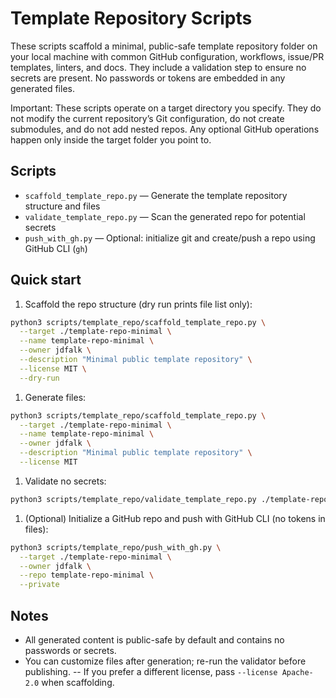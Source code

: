 <!-- file: scripts/template_repo/README.md -->
<!-- version: 1.1.0 -->
<!-- guid: 9a1b8d2e-4c57-4c3e-bb5f-7a3e12e6b4a1 -->

# Template Repository Scripts

These scripts scaffold a minimal, public-safe template repository folder on your local machine with
common GitHub configuration, workflows, issue/PR templates, linters, and docs. They include a
validation step to ensure no secrets are present. No passwords or tokens are embedded in any
generated files.

Important: These scripts operate on a target directory you specify. They do not modify the current
repository’s Git configuration, do not create submodules, and do not add nested repos. Any optional
GitHub operations happen only inside the target folder you point to.

## Scripts

- `scaffold_template_repo.py` — Generate the template repository structure and files
- `validate_template_repo.py` — Scan the generated repo for potential secrets
- `push_with_gh.py` — Optional: initialize git and create/push a repo using GitHub CLI (`gh`)

## Quick start

1. Scaffold the repo structure (dry run prints file list only):

```bash
python3 scripts/template_repo/scaffold_template_repo.py \
  --target ./template-repo-minimal \
  --name template-repo-minimal \
  --owner jdfalk \
  --description "Minimal public template repository" \
  --license MIT \
  --dry-run
```

1. Generate files:

```bash
python3 scripts/template_repo/scaffold_template_repo.py \
  --target ./template-repo-minimal \
  --name template-repo-minimal \
  --owner jdfalk \
  --description "Minimal public template repository" \
  --license MIT
```

1. Validate no secrets:

```bash
python3 scripts/template_repo/validate_template_repo.py ./template-repo-minimal
```

1. (Optional) Initialize a GitHub repo and push with GitHub CLI (no tokens in files):

```bash
python3 scripts/template_repo/push_with_gh.py \
  --target ./template-repo-minimal \
  --owner jdfalk \
  --repo template-repo-minimal \
  --private
```

## Notes

- All generated content is public-safe by default and contains no passwords or secrets.
- You can customize files after generation; re-run the validator before publishing. -- If you prefer
  a different license, pass `--license Apache-2.0` when scaffolding.
